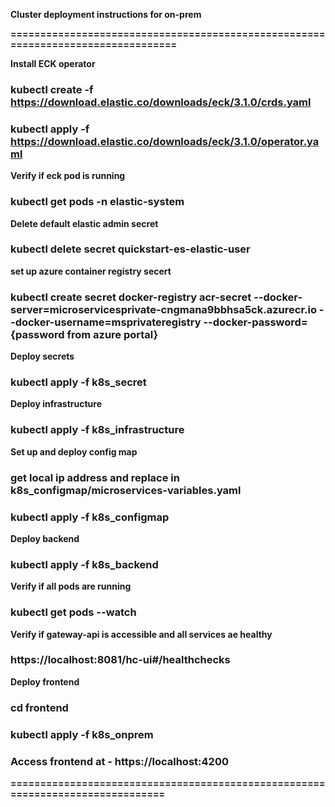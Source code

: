 **Cluster deployment instructions for on-prem**

**=================================================================================**

**Install ECK operator**

### kubectl create -f https://download.elastic.co/downloads/eck/3.1.0/crds.yaml

### kubectl apply -f https://download.elastic.co/downloads/eck/3.1.0/operator.yaml

**Verify if eck pod is running**

### kubectl get pods -n elastic-system

**Delete default elastic admin secret**

### kubectl delete secret quickstart-es-elastic-user

**set up azure container registry secert**

### kubectl create secret docker-registry acr-secret --docker-server=microservicesprivate-cngmana9bbhsa5ck.azurecr.io --docker-username=msprivateregistry --docker-password={password from azure portal}

**Deploy secrets**

### kubectl apply -f k8s_secret

**Deploy infrastructure**

### kubectl apply -f k8s_infrastructure

**Set up and deploy config map**

### get local ip address and replace in k8s_configmap/microservices-variables.yaml

### kubectl apply -f k8s_configmap

**Deploy backend**

### kubectl apply -f k8s_backend

**Verify if all pods are running**

### kubectl get pods --watch

**Verify if gateway-api is accessible and all services ae healthy**

### https://localhost:8081/hc-ui#/healthchecks

**Deploy frontend**

### cd frontend

### kubectl apply -f k8s_onprem

### Access frontend at - https://localhost:4200

**===============================================================================**
